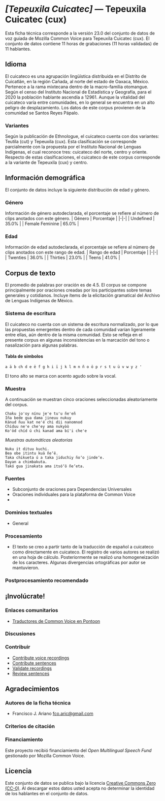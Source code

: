 # *[Tepeuxila Cuicatec]* &mdash; Tepeuxila Cuicatec (cux)
Esta ficha técnica corresponde a la versión 23.0 del conjunto de datos de voz guiada de Mozilla Common Voice 
para Tepeuxila Cuicatec (cux). El conjunto de datos contiene 11 horas de grabaciones (11 horas
validadas) de 11 hablantes.

## Idioma
El cuicateco es una agrupación lingüística distribuida en el Distrito de Cuicatlán, en la región Cañada, al norte del estado de Oaxaca, México. Pertenece a la rama mixtecana dentro de la macro-familia otomangue. Según el censo del Instituto Nacional de Estadística y Geografía, para el 2020 la población hablante ascendía a 12961. Aunque la vitalidad del cuicateco varía entre comunidades, en lo general se encuentra en un alto peligro de desplazamiento. Los datos de este corpus provienen de la comunidad se Santos Reyes Pápalo.
<!-- {{LANGUAGE_DESCRIPTION}} -->
<!-- Proporcione una breve descripción (1-2 párrafos) de su idioma -->

### Variantes
Según la publicación de Ethnologue, el cuicateco cuenta con dos variantes: Teutila (cut) y Tepeuxila (cux). Esta clasificación se corresponde parcialmente con la propuesta por el Instituto Nacional de Lenguas Indígenas, el cual reconoce tres: cuicateco del norte, centro y oriente. Respecto de estas clasificaciones, el cuicateco de este corpus corresponde a la variante de Tepeuxila (cux) y centro.
<!-- {{VARIANT_DESCRIPTION}} -->
<!-- @ OPCIONAL @ -->
<!-- Describa las variantes (variantes MCV) de su idioma -->

## Información demográfica
El conjunto de datos incluye la siguiente distribución de edad y género.
<!-- puede obtener gran parte de la información en esta sección desde https://analyzer.cv-toolbox.web.tr/browse -->

### Género
Información de género autodeclarada, el porcentaje se refiere al número de clips anotados con este género.
| Género | Porcentaje |
|-|-|
| Undefined | 35.0% |
| Female Feminine | 65.0% |
<!-- {{GENDER_TABLE}} -->
<!-- @ GENERADO AUTOMÁTICAMENTE @ -->
<!-- | Género              | Frecuencia |
|---------------------|------------|
| masculino           | ? |
| no declarado        | ? |
| femenino            | ? | -->

### Edad
Información de edad autodeclarada, el porcentaje se refiere al número de clips anotados con este rango de edad.
| Rango de edad | Porcentaje |
|-|-|
| Twenties | 36.0% |
| Thirties | 23.0% |
| Teens | 41.0% |
<!-- {{AGE_TABLE}} -->
<!-- @ GENERADO AUTOMÁTICAMENTE @ -->
<!-- | Rango de edad | Frecuencia |
|---------------|------------|
| adolescentes  | ? |
| veintes       | ? |
| treintas      | ? |
| cuarentas     | ? |
| cincuentas    | ? |
   ...si hay otros rangos de edad presentes en sus datos, añádalos como filas... -->

## Corpus de texto
El promedio de palabras por oración es de 4.5. El corpus se compone principalmente por oraciones creadas por los participantes sobre temas generales y cotidianos. Incluye ítems de la elicitación gramatical del Archivo de Lenguas Indígenas de México.
<!-- {{TEXT_CORPUS_DESCRIPTION}} -->
<!-- @ OPCIONAL @ -->
<!-- Una descripción general del corpus de texto, con información como la longitud media (en caracteres y palabras) de las oraciones validadas. -->

### Sistema de escritura
El cuicateco no cuenta con un sistema de escritura normalizado, por lo que las propuestas emergentes dentro de cada comunidad varían ligeramente entre ellas, aún dentro de la misma comunidad. Esto se refleja en el presente corpus en algunas inconsistencias en la marcación del tono o nasalización para algunas palabras.
<!-- {{WRITING_SYSTEM_DESCRIPTION}} -->
<!-- @ OPCIONAL @ -->
<!-- Una descripción del sistema de escritura (o sistemas de escritura) utilizado en el corpus de texto -->

#### Tabla de símbolos
```
a ä b ch d e ë f g h i ï j k l m n ñ o ö p r s t u ü v w y z '     
```
El tono alto se marca con acento agudo sobre la vocal.
<!-- {{ALPHABET_TABLE}} -->
<!-- @ OPCIONAL @ -->
<!-- Si el sistema de escritura es alfabético, puede incluir aquí el alfabeto válido -->

### Muestra
A continuación se muestran cinco oraciones seleccionadas aleatoriamente del corpus.

```
Chaku jo'oy nínu je'e tu'u ñe'eñ
Iña bede gua dama jineuu nukuy
Kánud ñuu kat ne'é chi dii nanomnod
Chiduu ne'e che'ey ama nukyòò
Ko'öd chíd ú chi kanad ama bí'i che'e 
```

*Muestras automáticas aleatorias*

```
Nuku it dituu kuchi.
Bea obe itintu kuä ñeʼë.
Taka chikueta ú a taka jiduchiy ñoʼo jindeʼe.
Dayan a chimbakuta.
Takó gua jinakata ama itsóʼö ñeʼeta.
```
<!-- {{SENTENCES_SAMPLE}} -->

### Fuentes
- Subconjunto de oraciones para Dependencias Universales
- Oraciones individuales para la plataforma de Common Voice
-
<!-- {{SOURCES_LIST}} -->
<!-- @ OPCIONAL @ -->
<!-- Una lista de las fuentes de las oraciones, se puede limitar a las N principales -->

### Dominios textuales
- General
<!-- {{TEXT_DOMAIN_DESCRIPTION}} -->
<!-- @ OPCIONAL @ -->
<!-- ¿Qué dominios textuales están representados en el corpus? -->

### Procesamiento
- El texto se creo a partir tanto de la traducción de español a cuicateco como directamente en cuicateco. El registro de varios autores se realizó en una hoja de cálculo. Posteriormente se realizó una homogeneización de los caracteres. Algunas divergencias ortográficas por autor se mantuvieron.
<!-- {{PROCESSING_DESCRIPTION}} -->
<!-- @ OPCIONAL @ -->
<!-- Cómo se ha procesado la información textual -->

### Postprocesamiento recomendado
<!-- {{RECOMMENDED_POSTPROCESSING_DESCRIPTION}} -->
<!-- @ OPCIONAL @ -->
<!-- Qué debería hacerse antes de usar los datos, por ejemplo normalización de Unicode -->

## ¡Involúcrate!

### Enlaces comunitarios
* [Traductores de Common Voice en Pontoon](https://pontoon.mozilla.org/cux/common-voice/contributors/)
<!-- {{COMMUNITY_LINKS_LIST}} -->
<!-- @ OPCIONAL @ -->
<!-- Enlaces a chats / foros de la comunidad -->

### Discusiones
<!-- {{DISCUSSION_LINKS_LIST}} -->
<!-- @ OPCIONAL @ -->
<!-- Puede incluirse cualquier enlace a debates, por ejemplo en Discourse, foros u otros blogs -->

### Contribuir
* [Contribute voice recordings](https://commonvoice.mozilla.org/cux/speak)
* [Contribute sentences](https://commonvoice.mozilla.org/cux/write)
* [Validate recordings](https://commonvoice.mozilla.org/cux/listen)
* [Review sentences](https://commonvoice.mozilla.org/cux/review)
<!-- {{CONTRIBUTE_LINKS_LIST}} -->
<!-- Aquí puede incluir enlaces sobre cómo contribuir al conjunto de datos -->

## Agradecimientos

### Autores de la ficha técnica
- Francisco J. Ariano  fco.aric@gmail.com
<!-- {{DATASHEET_AUTHORS_LIST}} -->
<!-- Una lista en el formato: Su Nombre <email@email.com> -->

### Criterios de citación
<!-- {{CITATION_DESCRIPTION}} -->
<!-- @ OPCIONAL @ -->
<!-- Si publicó un artículo y desea que lo citen, puede incluir el BiBTeX aquí -->

### Financiamiento
Este proyecto recibió financiamiento del *Open Multilingual Speech Fund* gestionado por Mozilla Common Voice.
<!-- {{FUNDING_DESCRIPTION}} -->
<!-- @ OPCIONAL @ -->
<!-- Si recibió financiemiento, puede incluir el reconocimiento aquí -->

## Licencia
Este conjunto de datos se publica bajo la licencia [Creative Commons Zero (CC-0)](https://creativecommons.org/public-domain/cc0/). Al descargar estos datos
usted acepta no determinar la identidad de los hablantes en el conjunto de datos.